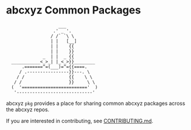 # abcxyz Common Packages

```
                    ___
                  .' _ '.
                 / /` `\ \
                 | |   [__]
                 | |    {{
                 | |    }}
              _  | |  _ {{
  ___________<_>_| |_<_>}}________
      .=======^=(___)=^={{====.
     / .----------------}}---. \
    / /                 {{    \ \
   / /                  }}     \ \
  (  '========================='  )
   '-----------------------------'
```

abcxyz `pkg` provides a place for sharing common abcxyz packages across the
abcxyz repos.

If you are interested in contributing, see [CONTRIBUTING.md](./CONTRIBUTING.md).
